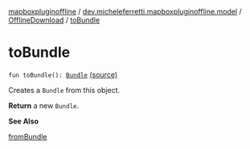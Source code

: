 [mapboxpluginoffline](../../index.md) / [dev.micheleferretti.mapboxpluginoffline.model](../index.md) / [OfflineDownload](index.md) / [toBundle](./to-bundle.md)

# toBundle

`fun toBundle(): `[`Bundle`](https://developer.android.com/reference/android/os/Bundle.html) [(source)](https://github.com/xit0c/mapbox-plugin-offline/tree/master/mapboxpluginoffline/src/main/java/dev/micheleferretti/mapboxpluginoffline/model/OfflineDownload.kt#L74)

Creates a `Bundle` from this object.

**Return**
a new `Bundle`.

**See Also**

[fromBundle](from-bundle.md)

